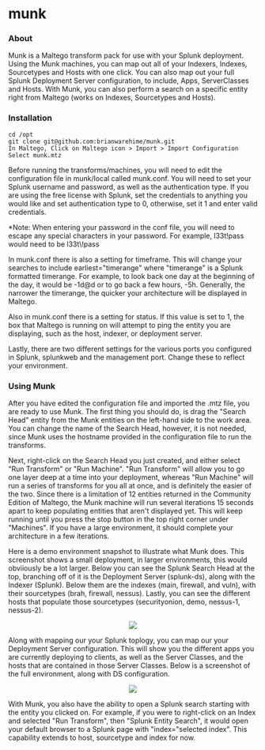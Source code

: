 munk
====

### About
Munk is a Maltego transform pack for use with your Splunk deployment. Using the Munk machines, you can map out all of your Indexers, Indexes, Sourcetypes and Hosts with one click. You can also map out your full Splunk Deployment Server configuration, to include, Apps, ServerClasses and Hosts. With Munk, you can also perform a search on a specific entity right from Maltego (works on Indexes, Sourcetypes and Hosts). 

### Installation

```
cd /opt
git clone git@github.com:brianwarehime/munk.git
In Maltego, Click on Maltego icon > Import > Import Configuration
Select munk.mtz
```

Before running the transforms/machines, you will need to edit the configuration file in munk/local called munk.conf. You will need to set your Splunk username and password, as well as the authentication type. If you are using the free license with Splunk, set the credentials to anything you would like and set authentication type to 0, otherwise, set it 1 and enter valid credentials.

*Note: When entering your password in the conf file, you will need to escape any special characters in your password. For example, l33t!pass would need to be l33t\\!pass

In munk.conf there is also a setting for timeframe. This will change your searches to include earliest="timerange" where "timerange" is a Splunk formatted timerange. For example, to look back one day at the beginning of the day, it would be -1d@d or to go back a few hours, -5h. Generally, the narrower the timerange, the quicker your architecture will be displayed in Maltego. 

Also in munk.conf there is a setting for status. If this value is set to 1, the box that Maltego is running on will attempt to ping the entity you are displaying, such as the host, indexer, or deployment server.

Lastly, there are two different settings for the various ports you configured in Splunk, splunkweb and the management port. Change these to reflect your environment.

### Using Munk

After you have edited the configuration file and imported the .mtz file, you are ready to use Munk. The first thing you should do, is drag the "Search Head" entity from the Munk entities on the left-hand side to the work area. You can change the name of the Search Head, however, it is not needed, since Munk uses the hostname provided in the configuration file to run the transforms.

Next, right-click on the Search Head you just created, and either select "Run Transform" or "Run Machine". "Run Transform" will allow you to go one layer deep at a time into your deployment, whereas "Run Machine" will run a series of transforms for you all at once, and is definitely the easier of the two. Since there is a limitation of 12 entities returned in the Community Edition of Maltego, the Munk machine will run several iterations 15 seconds apart to keep populating entities that aren't displayed yet. This will keep running until you press the stop button in the top right corner under "Machines". If you have a large environment, it should complete your architecture in a few iterations. 

Here is a demo environment snapshot to illustrate what Munk does. This screenshot shows a small deployment, in larger environments, this would obviiously be a lot larger. Below you can see the Splunk Search Head at the top, branching off of it is the Deployment Server (splunk-ds), along with the Indexer (Splunk). Below them are the indexes (main, firewall, and vuln), with their sourcetypes (brah, firewall, nessus). Lastly, you can see the different hosts that populate those sourcetypes (securityonion, demo, nessus-1, nessus-2).

<p align="center">
  <img src="http://i.imgur.com/2oH7ZAy.png">
</p>

Along with mapping our your Splunk toplogy, you can map our your Deployment Server configuration. This will show you the different apps you are currently deploying to clients, as well as the Server Classes, and the hosts that are contained in those Server Classes. Below is a screenshot of the full environment, along with DS configuration.

<p align="center">
  <img src="http://i.imgur.com/k4oRrZN.png">
</p>

With Munk, you also have the ability to open a Splunk search starting with the entity you clicked on. For example, if you were to right-click on an Index and selected "Run Transform", then "Splunk Entity Search", it would open your default browser to a Splunk page with "index="selected index". This capability extends to host, sourcetype and index for now.



